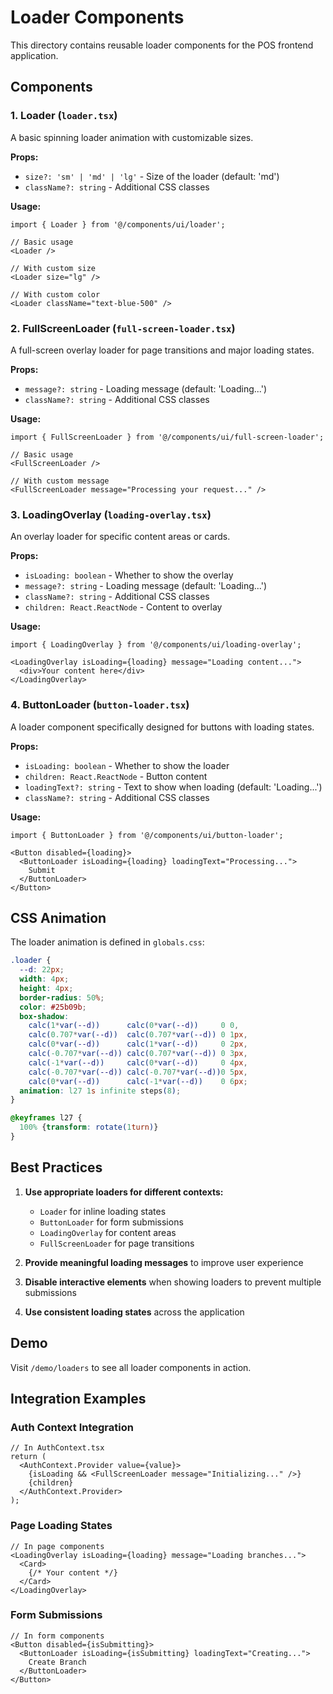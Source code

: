 # Loader Components

This directory contains reusable loader components for the POS frontend application.

## Components

### 1. Loader (`loader.tsx`)
A basic spinning loader animation with customizable sizes.

**Props:**
- `size?: 'sm' | 'md' | 'lg'` - Size of the loader (default: 'md')
- `className?: string` - Additional CSS classes

**Usage:**
```tsx
import { Loader } from '@/components/ui/loader';

// Basic usage
<Loader />

// With custom size
<Loader size="lg" />

// With custom color
<Loader className="text-blue-500" />
```

### 2. FullScreenLoader (`full-screen-loader.tsx`)
A full-screen overlay loader for page transitions and major loading states.

**Props:**
- `message?: string` - Loading message (default: 'Loading...')
- `className?: string` - Additional CSS classes

**Usage:**
```tsx
import { FullScreenLoader } from '@/components/ui/full-screen-loader';

// Basic usage
<FullScreenLoader />

// With custom message
<FullScreenLoader message="Processing your request..." />
```

### 3. LoadingOverlay (`loading-overlay.tsx`)
An overlay loader for specific content areas or cards.

**Props:**
- `isLoading: boolean` - Whether to show the overlay
- `message?: string` - Loading message (default: 'Loading...')
- `className?: string` - Additional CSS classes
- `children: React.ReactNode` - Content to overlay

**Usage:**
```tsx
import { LoadingOverlay } from '@/components/ui/loading-overlay';

<LoadingOverlay isLoading={loading} message="Loading content...">
  <div>Your content here</div>
</LoadingOverlay>
```

### 4. ButtonLoader (`button-loader.tsx`)
A loader component specifically designed for buttons with loading states.

**Props:**
- `isLoading: boolean` - Whether to show the loader
- `children: React.ReactNode` - Button content
- `loadingText?: string` - Text to show when loading (default: 'Loading...')
- `className?: string` - Additional CSS classes

**Usage:**
```tsx
import { ButtonLoader } from '@/components/ui/button-loader';

<Button disabled={loading}>
  <ButtonLoader isLoading={loading} loadingText="Processing...">
    Submit
  </ButtonLoader>
</Button>
```

## CSS Animation

The loader animation is defined in `globals.css`:

```css
.loader {
  --d: 22px;
  width: 4px;
  height: 4px;
  border-radius: 50%;
  color: #25b09b;
  box-shadow: 
    calc(1*var(--d))      calc(0*var(--d))     0 0,
    calc(0.707*var(--d))  calc(0.707*var(--d)) 0 1px,
    calc(0*var(--d))      calc(1*var(--d))     0 2px,
    calc(-0.707*var(--d)) calc(0.707*var(--d)) 0 3px,
    calc(-1*var(--d))     calc(0*var(--d))     0 4px,
    calc(-0.707*var(--d)) calc(-0.707*var(--d))0 5px,
    calc(0*var(--d))      calc(-1*var(--d))    0 6px;
  animation: l27 1s infinite steps(8);
}

@keyframes l27 {
  100% {transform: rotate(1turn)}
}
```

## Best Practices

1. **Use appropriate loaders for different contexts:**
   - `Loader` for inline loading states
   - `ButtonLoader` for form submissions
   - `LoadingOverlay` for content areas
   - `FullScreenLoader` for page transitions

2. **Provide meaningful loading messages** to improve user experience

3. **Disable interactive elements** when showing loaders to prevent multiple submissions

4. **Use consistent loading states** across the application

## Demo

Visit `/demo/loaders` to see all loader components in action.

## Integration Examples

### Auth Context Integration
```tsx
// In AuthContext.tsx
return (
  <AuthContext.Provider value={value}>
    {isLoading && <FullScreenLoader message="Initializing..." />}
    {children}
  </AuthContext.Provider>
);
```

### Page Loading States
```tsx
// In page components
<LoadingOverlay isLoading={loading} message="Loading branches...">
  <Card>
    {/* Your content */}
  </Card>
</LoadingOverlay>
```

### Form Submissions
```tsx
// In form components
<Button disabled={isSubmitting}>
  <ButtonLoader isLoading={isSubmitting} loadingText="Creating...">
    Create Branch
  </ButtonLoader>
</Button>
``` 